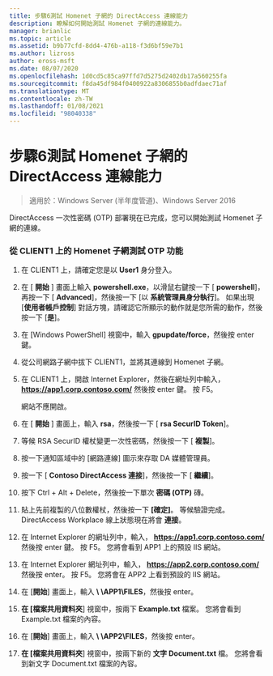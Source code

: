 ```yaml
---
title: 步驟6測試 Homenet 子網的 DirectAccess 連線能力
description: 瞭解如何開始測試 Homenet 子網的連線能力。
manager: brianlic
ms.topic: article
ms.assetid: b9b77cfd-8dd4-476b-a118-f3d6bf59e7b1
ms.author: lizross
author: eross-msft
ms.date: 08/07/2020
ms.openlocfilehash: 1d0cd5c85ca97ffd7d5275d2402db17a560255fa
ms.sourcegitcommit: f8da45df984f0400922a8306855b0adfdaec71af
ms.translationtype: MT
ms.contentlocale: zh-TW
ms.lasthandoff: 01/08/2021
ms.locfileid: "98040338"
---
```

# <a name="step-6-test-directaccess-connectivity-from-the-homenet-subnet"></a>步驟6測試 Homenet 子網的 DirectAccess 連線能力

>適用於：Windows Server (半年度管道)、Windows Server 2016

DirectAccess 一次性密碼 (OTP) 部署現在已完成，您可以開始測試 Homenet 子網的連線。

### <a name="to-test-otp-functionality-from-the-homenet-subnet-on-client1"></a>從 CLIENT1 上的 Homenet 子網測試 OTP 功能

1. 在 CLIENT1 上，請確定您是以 **User1** 身分登入。

2. 在 [ **開始** ] 畫面上輸入 **powershell.exe**，以滑鼠右鍵按一下 [ **powershell**]，再按一下 [ **Advanced**]，然後按一下 [以 **系統管理員身分執行**]。 如果出現 [**使用者帳戶控制**] 對話方塊，請確認它所顯示的動作就是您所需的動作，然後按一下 [**是**]。

3. 在 [Windows PowerShell] 視窗中，輸入 **gpupdate/force**，然後按 enter 鍵。

4. 從公司網路子網中拔下 CLIENT1，並將其連線到 Homenet 子網。

5. 在 CLIENT1 上，開啟 Internet Explorer，然後在網址列中輸入， **https://app1.corp.contoso.com/** 然後按 enter 鍵。 按 F5。

   網站不應開啟。

6. 在 [ **開始** ] 畫面上，輸入 **rsa**，然後按一下 [ **rsa SecurID Token**]。

7. 等候 RSA SecurID 權杖變更一次性密碼，然後按一下 [ **複製**]。

8. 按一下通知區域中的 [網路連線] 圖示來存取 DA 媒體管理員。

9. 按一下 [ **Contoso DirectAccess 連接**]，然後按一下 [ **繼續**]。

10. 按下 Ctrl + Alt + Delete，然後按一下單次 **密碼 (OTP)** 磚。

11. 貼上先前複製的八位數權杖，然後按一下 **[確定]**。 等候驗證完成。 DirectAccess Workplace 線上狀態現在將會 **連接**。

12. 在 Internet Explorer 的網址列中，輸入， **https://app1.corp.contoso.com/** 然後按 enter 鍵。 按 F5。 您將會看到 APP1 上的預設 IIS 網站。

13. 在 Internet Explorer 網址列中，輸入， **https://app2.corp.contoso.com/** 然後按 enter。 按 F5。 您將會在 APP2 上看到預設的 IIS 網站。

14. 在 [**開始**] 畫面上，輸入 <strong> \\ \APP1\FILES</strong>，然後按 enter。

15. **在 [檔案共用資料夾**] 視窗中，按兩下 **Example.txt** 檔案。 您將會看到 Example.txt 檔案的內容。

16. 在 [**開始**] 畫面上，輸入 <strong> \\ \APP2\FILES</strong>，然後按 enter。

17. **在 [檔案共用資料夾**] 視窗中，按兩下新的 **文字 Document.txt** 檔。 您將會看到新文字 Document.txt 檔案的內容。



